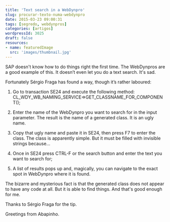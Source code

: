 ```yaml
---
title: 'Text search in a WebDynpro'
slug: procurar-texto-numa-webdynpro
date: 2015-03-23 09:00:31
tags: [segredo, webdynpros]
categories: [artigos]
wordpressId: 3025
draft: false
resources:
- name: featuredImage
  src: 'images/thumbnail.jpg'
---
```

SAP doesn't know how to do things right the first time. The WebDynpros are a good example of this. It doesn’t even let you do a text search. It's sad.

Fortunately Sérgio Fraga has found a way, though it’s rather laboured:

<!--more-->

  1. Go to transaction SE24 and execute the following method:
CL_WDY_WB_NAMING_SERVICE=>GET_CLASSNAME_FOR_COMPONENT();

  2. Enter the name of the WebDynpro you want to search for in the input parameter. The result is the name of a generated class. It is an ugly name.

  3. Copy that ugly name and paste it in SE24, then press F7 to enter the class. The class is apparently simple. But it must be filled with invisible strings because...

  4. Once in SE24 press CTRL-F or the search button and enter the text you want to search for;

  5. A list of results pops up and, magically, you can navigate to the exact spot in WebDynpro where it is found.

The bizarre and mysterious fact is that the generated class does not appear to have any code at all. But it is able to find things. And that's good enough for me.

Thanks to Sérgio Fraga for the tip.

Greetings from Abapinho.
